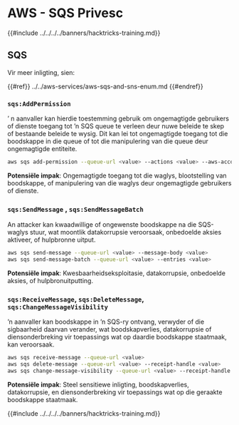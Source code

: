 # AWS - SQS Privesc

{{#include ../../../../banners/hacktricks-training.md}}

## SQS

Vir meer inligting, sien:

{{#ref}}
../../aws-services/aws-sqs-and-sns-enum.md
{{#endref}}

### `sqs:AddPermission`

’ n aanvaller kan hierdie toestemming gebruik om ongemagtigde gebruikers of dienste toegang tot ’n SQS queue te verleen deur nuwe beleide te skep of bestaande beleide te wysig. Dit kan lei tot ongemagtigde toegang tot die boodskappe in die queue of tot die manipulering van die queue deur ongemagtigde entiteite.
```bash
aws sqs add-permission --queue-url <value> --actions <value> --aws-account-ids <value> --label <value>
```
**Potensiële impak**: Ongemagtigde toegang tot die waglys, blootstelling van boodskappe, of manipulering van die waglys deur ongemagtigde gebruikers of dienste.

### `sqs:SendMessage` , `sqs:SendMessageBatch`

An attacker kan kwaadwillige of ongewenste boodskappe na die SQS-waglys stuur, wat moontlik datakorrupsie veroorsaak, onbedoelde aksies aktiveer, of hulpbronne uitput.
```bash
aws sqs send-message --queue-url <value> --message-body <value>
aws sqs send-message-batch --queue-url <value> --entries <value>
```
**Potensiële impak**: Kwesbaarheidseksploitasie, datakorrupsie, onbedoelde aksies, of hulpbronuitputting.

### `sqs:ReceiveMessage`, `sqs:DeleteMessage`, `sqs:ChangeMessageVisibility`

’n aanvaller kan boodskappe in ’n SQS-ry ontvang, verwyder of die sigbaarheid daarvan verander, wat boodskapverlies, datakorrupsie of diensonderbreking vir toepassings wat op daardie boodskappe staatmaak, kan veroorsaak.
```bash
aws sqs receive-message --queue-url <value>
aws sqs delete-message --queue-url <value> --receipt-handle <value>
aws sqs change-message-visibility --queue-url <value> --receipt-handle <value> --visibility-timeout <value>
```
**Potensiële impak**: Steel sensitiewe inligting, boodskapverlies, datakorrupsie, en diensonderbreking vir toepassings wat op die geraakte boodskappe staatmaak.

{{#include ../../../../banners/hacktricks-training.md}}
